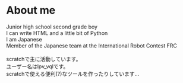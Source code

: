 # About me
Junior high school second grade boy<br>
I can write HTML and a little bit of Python<br>
I am Japanese<br>
Member of the Japanese team at the International Robot Contest FRC<br><br>
scratchで主に活動しています。<br>
ユーザー名はlpv_vqlです。<br>
scratchで使える便利(?)なツールを作ったりしています...
